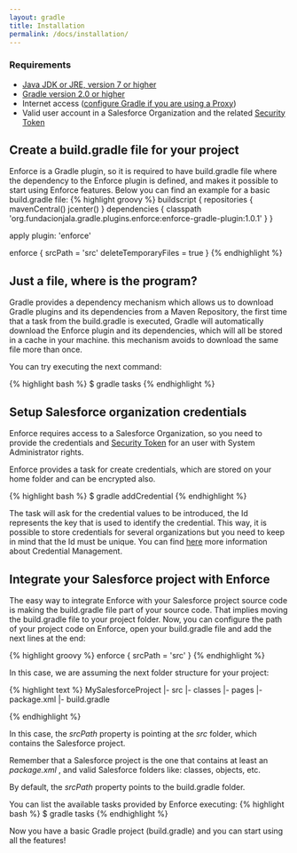```yaml
---
layout: gradle
title: Installation
permalink: /docs/installation/
---
```



### Requirements
 * [Java JDK or JRE, version 7 or higher](http://java.com/en/)
 * [Gradle version 2.0 or higher](https://gradle.org/docs/current/userguide/installation.html)
 * Internet access ([configure Gradle if you are using a Proxy](https://gradle.org/docs/current/userguide/build_environment.html))
 * Valid user account in a Salesforce Organization and the related [Security Token](https://help.salesforce.com/apex/HTViewHelpDoc?id=user_security_token.htm)

## Create a build.gradle file for your project

Enforce is a Gradle plugin, so it is required to have build.gradle file where the dependency to the Enforce plugin is defined, and makes it possible to start using Enforce features. Below you can find an example for a basic build.gradle  file:
{% highlight groovy %}
   buildscript {
       repositories {
           mavenCentral()
           jcenter()
       }
       dependencies {
           classpath 'org.fundacionjala.gradle.plugins.enforce:enforce-gradle-plugin:1.0.1'
       }
   }
   
   apply plugin: 'enforce'
   
   enforce {
     srcPath = 'src'
     deleteTemporaryFiles = true
   }
{% endhighlight %}

## Just a file, where is the program?
Gradle provides a dependency mechanism which allows us to download  Gradle plugins and its dependencies from a Maven Repository, the first time that a task from the build.gradle  is executed, Gradle will automatically download  the Enforce plugin and its dependencies, which will all be stored  in a cache in your machine. this mechanism  avoids to download  the same file more than once.

You can try executing the next command:

{% highlight bash %}
   $ gradle tasks
{% endhighlight %}


## Setup Salesforce organization credentials
Enforce requires access to a Salesforce Organization, so you need to provide the credentials and [Security Token](https://help.salesforce.com/apex/HTViewHelpDoc?id=user_security_token.htm) for an user with System Administrator rights.

Enforce provides a task for create credentials, which are stored on your home folder and can be encrypted also.

{% highlight bash %}
   $ gradle addCredential
{% endhighlight %}


The task will ask for the credential values to be introduced, the Id represents the key that is used to identify the credential. This way, it is possible to store credentials for several organizations but you need to keep in mind that the Id must be unique. You can find <a href="{{ site.url }}/docs/credentials/" target="_blank">here</a> more information about Credential  Management.

## Integrate your Salesforce project with Enforce

The easy way to integrate Enforce with your Salesforce project source code is making the build.gradle file part of your source code. That implies moving the build.gradle  file to your project folder.
Now, you can configure the path of your project code on Enforce, open your build.gradle file and add the next lines at the end:

{% highlight groovy %}
  enforce {
    srcPath = 'src'
  }
{% endhighlight %}

In this case, we are assuming the next folder structure for your project:

{% highlight text %}
MySalesforceProject
|- src
   |- classes
   |- pages
   |- package.xml
|- build.gradle
  
{% endhighlight %}

In this case, the _srcPath_ property is pointing at the _src_ folder, which contains the Salesforce project.

<div class="note info">
  <p>Remember that a Salesforce project is the one that contains at least an <em>package.xml</em> , and valid Salesforce folders like: classes, objects, etc.</p>
</div>

By default, the _srcPath_ property points to the build.gradle folder.

You can list the available tasks provided by Enforce executing:
{% highlight bash %}
   $ gradle tasks
{% endhighlight %}

Now you have a basic Gradle project (build.gradle) and you can start using all the features!
